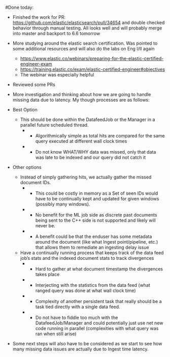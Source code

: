 #Done today:

* Finished the work for PR: https://github.com/elastic/elasticsearch/pull/34654 and double checked behavior through manual testing. All looks well and will probably merge into master and backport to 6.6 tomorrow
* More studying around the elastic search certification. Was pointed to some additional resources and will also do the labs on Eng I/II again
   * https://www.elastic.co/webinars/preparing-for-the-elastic-certified-engineer-exam
   * https://training.elastic.co/exam/elastic-certified-engineer#objectives
   * The webinar was especially helpful 
* Reviewed some PRs
* More investigation and thinking about how we are going to handle missing data due to latency. My though processes are as follows:


* Best Option
   * This should be done within the DatafeedJob or the Manager in a parallel future scheduled thread. 
      * + Algorithmically simple as total hits are compared for the same query executed at different wall clock times
      * - Do not know WHAT/WHY data was missed, only that data was late to be indexed and our query did not catch it
* Other options
   * Instead of simply gathering hits, we actually gather the missed document IDs. 
      * - This could be costly in memory as a Set of seen IDs would have to be continually kept and updated for given windows (possibly many windows).
      * - No benefit for the ML job side as discrete past documents being sent to the C++ side is not supported and likely will never be.
      * + A benefit could be that the enduser has some metadata around the document (like what Ingest point/pipeline, etc.) that allows them to remediate an ingesting delay issue
   * Have a continually running process that keeps track of the data feed job’s stats and the indexed document stats to track divergences
      * - Hard to gather at what document timestamp the divergences takes place
      * - Interjecting with the statistics from the data feed (what ranged query was done at what wall clock time)
      * - Complexity of another persistent task that really should be a task tied directly with a single data feed. 
      * + Do not have to fiddle too much with the DatafeedJob/Manager and could potentially just use net new code running in parallel (complexities with what query was ran when still arise)

* Some next steps will also have to be considered as we start to see how many missing data issues are actually due to Ingest time latency.  
